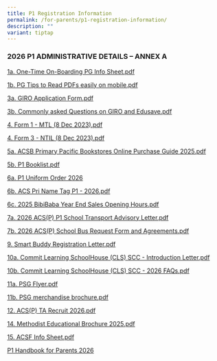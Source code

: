 ```yaml
---
title: P1 Registration Information
permalink: /for-parents/p1-registration-information/
description: ""
variant: tiptap
---
```

<h3><strong>2026 P1 ADMINISTRATIVE DETAILS – ANNEX A</strong></h3>
<p></p>
<p><a href="/files/P1_admin_2026/1a_On.pdf" rel="noopener nofollow" target="_blank">1a. One-Time On-Boarding PG Info Sheet.pdf</a>
</p>
<p><a href="/files/P1_admin_2026/1b_.pdf" rel="noopener nofollow" target="_blank">1b. PG Tips to Read PDFs easily on mobile.pdf</a>
</p>
<p><a href="/files/P1_admin_2026/3a_.pdf" rel="noopener nofollow" target="_blank">3a. GIRO Application Form.pdf</a>
</p>
<p><a href="/files/P1_admin_2026/3b_.pdf" rel="noopener nofollow" target="_blank">3b. Commonly asked Questions on GIRO and Edusave.pdf</a>
</p>
<p><a href="/files/P1_admin_2026/4__Form1.pdf" rel="noopener nofollow" target="_blank">4. Form 1 - MTL (8 Dec 2023).pdf</a>
</p>
<p><a href="/files/P1_admin_2026/4__Form3.pdf" rel="noopener nofollow" target="_blank">4. Form 3 - NTIL (8 Dec 2023).pdf</a>
</p>
<p><a href="/files/P1_admin_2026/5a_ACSB.pdf" rel="noopener nofollow" target="_blank">5a. ACSB Primary Pacific Bookstores Online Purchase Guide 2025.pdf</a>
</p>
<p><a href="/files/P1_admin_2026/5b__P1.pdf" rel="noopener nofollow" target="_blank">5b. P1 Booklist.pdf</a>
</p>
<p><a href="/files/P1_admin_2026/6a__ACS.pdf" rel="noopener nofollow" target="_blank">6a. P1 Uniform Order 2026</a>
</p>
<p></p>
<p><a href="/files/P1_admin_2026/6b__ACS.pdf" rel="noopener nofollow" target="_blank">6b. ACS Pri Name Tag P1 - 2026.pdf</a>
</p>
<p><a href="/files/P1_admin_2026/6c__2025.pdf" rel="noopener nofollow" target="_blank">6c. 2025 BibiBaba Year End Sales Opening Hours.pdf</a>
</p>
<p><a href="/files/P1_admin_2026/7a__2026.pdf" rel="noopener nofollow" target="_blank">7a. 2026 ACS(P) P1 School Transport Advisory Letter.pdf</a>
</p>
<p><a href="/files/P1_admin_2026/7b__2026.pdf" rel="noopener nofollow" target="_blank">7b. 2026 ACS(P) School Bus Request Form and Agreements.pdf</a>
</p>
<p><a href="/files/P1_admin_2026/9__Smart.pdf" rel="noopener nofollow" target="_blank">9. Smart Buddy Registration Letter.pdf</a>
</p>
<p><a href="/files/P1_admin_2026/10a__Commit.pdf" rel="noopener nofollow" target="_blank">10a. Commit Learning SchoolHouse (CLS) SCC - Introduction Letter.pdf</a>
</p>
<p><a href="/files/P1_admin_2026/10b__Commit.pdf" rel="noopener nofollow" target="_blank">10b. Commit Learning SchoolHouse (CLS) SCC - 2026 FAQs.pdf</a>
</p>
<p><a href="/files/P1_admin_2026/11a__PSG_Flyer.pdf" rel="noopener nofollow" target="_blank">11a. PSG Flyer.pdf</a>
</p>
<p><a href="/files/P1_admin_2026/11b__PSG.pdf" rel="noopener nofollow" target="_blank">11b. PSG merchandise brochure.pdf</a>
</p>
<p><a href="/files/P1_admin_2026/12__ACS_P_.pdf" rel="noopener nofollow" target="_blank">12. ACS(P) TA Recruit 2026.pdf</a>
</p>
<p><a href="/files/P1_admin_2026/14__Methodist.pdf" rel="noopener nofollow" target="_blank">14. Methodist Educational Brochure 2025.pdf</a>
</p>
<p><a href="/files/P1_admin_2026/15__ACSF_Info.pdf" rel="noopener nofollow" target="_blank">15. ACSF Info Sheet.pdf</a>
</p>
<p><a href="/files/P1_admin_2026/P1_Handbook.pdf" rel="noopener nofollow" target="_blank">P1 Handbook for Parents 2026</a>
</p>
<p></p>
<p></p>
<p></p>
<p></p>